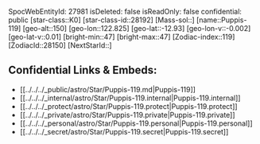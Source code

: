 ﻿---
location: [-12.93,-122.825,150]
type: Star
tags:
- astro/Star

---
SpocWebEntityId: 27981
isDeleted: false
isReadOnly: false
confidential: public
[star-class::K0]
[star-class-id::28192]
[Mass-sol::]
[name::Puppis-119]
[geo-alt::150]
[geo-lon::122.825]
[geo-lat::-12.93]
[geo-lon-v::-0.002]
[geo-lat-v::0.01]
[bright-min::47]
[bright-max::47]
[Zodiac-index::119]
[ZodiacId::28150]
[NextStarId::]



## Confidential Links & Embeds: 
- [[../../../_public/astro/Star/Puppis-119.md|Puppis-119]] 
- [[../../../_internal/astro/Star/Puppis-119.internal|Puppis-119.internal]] 
- [[../../../_protect/astro/Star/Puppis-119.protect|Puppis-119.protect]] 
- [[../../../_private/astro/Star/Puppis-119.private|Puppis-119.private]] 
- [[../../../_personal/astro/Star/Puppis-119.personal|Puppis-119.personal]] 
- [[../../../_secret/astro/Star/Puppis-119.secret|Puppis-119.secret]] 
